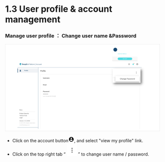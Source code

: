 # 1.3 User profile & account management

### **Manage user profile ： Change user name \&Password**

![](../.gitbook/assets/con-1-3.png)

* Click on the account button![](../.gitbook/assets/con-icon-1.png), and select "view my profile" link.
* Click on the top right tab “ ![](../.gitbook/assets/con-icon-22.png) ” to change user name / password.

